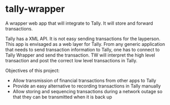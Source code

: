 tally-wrapper
=============

A wrapper web app that will integrate to Tally. It will store and forward transactions.

Tally has a XML API. It is not easy sending transactions for the layperson. This app is envisaged as a web layer for Tally. From any generic application that needs to send transaction information to Tally, one has to connect to Tally Wrapper and send the transaction. TW will interpret the high level transaction and post the correct low level transactions in Tally.

Objectives of this project:
* Allow transmission of financial transactions from other apps to Tally
* Provide an easy alternative to recording transactions in Tally manually
* Allow storing and sequencing transactions during a network outage so that they can be transmitted when it is back up
